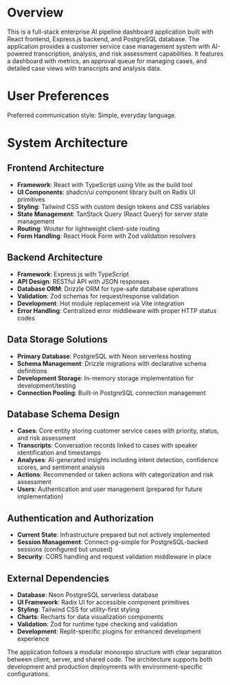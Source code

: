 # Overview

This is a full-stack enterprise AI pipeline dashboard application built with React frontend, Express.js backend, and PostgreSQL database. The application provides a customer service case management system with AI-powered transcription, analysis, and risk assessment capabilities. It features a dashboard with metrics, an approval queue for managing cases, and detailed case views with transcripts and analysis data.

# User Preferences

Preferred communication style: Simple, everyday language.

# System Architecture

## Frontend Architecture
- **Framework**: React with TypeScript using Vite as the build tool
- **UI Components**: shadcn/ui component library built on Radix UI primitives
- **Styling**: Tailwind CSS with custom design tokens and CSS variables
- **State Management**: TanStack Query (React Query) for server state management
- **Routing**: Wouter for lightweight client-side routing
- **Form Handling**: React Hook Form with Zod validation resolvers

## Backend Architecture
- **Framework**: Express.js with TypeScript
- **API Design**: RESTful API with JSON responses
- **Database ORM**: Drizzle ORM for type-safe database operations
- **Validation**: Zod schemas for request/response validation
- **Development**: Hot module replacement via Vite integration
- **Error Handling**: Centralized error middleware with proper HTTP status codes

## Data Storage Solutions
- **Primary Database**: PostgreSQL with Neon serverless hosting
- **Schema Management**: Drizzle migrations with declarative schema definitions
- **Development Storage**: In-memory storage implementation for development/testing
- **Connection Pooling**: Built-in PostgreSQL connection management

## Database Schema Design
- **Cases**: Core entity storing customer service cases with priority, status, and risk assessment
- **Transcripts**: Conversation records linked to cases with speaker identification and timestamps
- **Analyses**: AI-generated insights including intent detection, confidence scores, and sentiment analysis
- **Actions**: Recommended or taken actions with categorization and risk assessment
- **Users**: Authentication and user management (prepared for future implementation)

## Authentication and Authorization
- **Current State**: Infrastructure prepared but not actively implemented
- **Session Management**: Connect-pg-simple for PostgreSQL-backed sessions (configured but unused)
- **Security**: CORS handling and request validation middleware in place

## External Dependencies
- **Database**: Neon PostgreSQL serverless database
- **UI Framework**: Radix UI for accessible component primitives
- **Styling**: Tailwind CSS for utility-first styling
- **Charts**: Recharts for data visualization components
- **Validation**: Zod for runtime type checking and validation
- **Development**: Replit-specific plugins for enhanced development experience

The application follows a modular monorepo structure with clear separation between client, server, and shared code. The architecture supports both development and production deployments with environment-specific configurations.